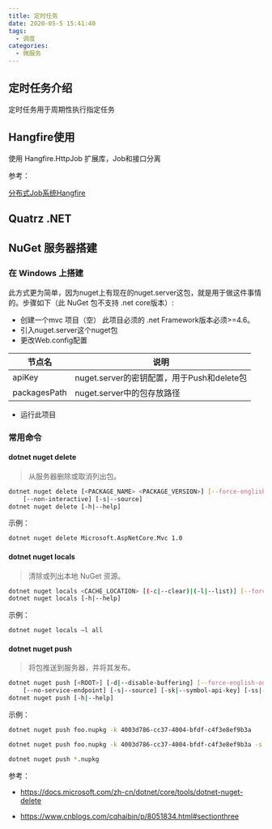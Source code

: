 ```yaml
---
title: 定时任务
date: 2020-05-5 15:41:40
tags:
  - 调度
categories:
  - 微服务
---
```


## 定时任务介绍

定时任务用于周期性执行指定任务

## Hangfire使用

使用 Hangfire.HttpJob 扩展库，Job和接口分离

参考：

[分布式Job系统Hangfire](https://www.cnblogs.com/Leo_wl/p/10995388.html#_label12)

## Quatrz .NET

## NuGet 服务器搭建

### 在 Windows 上搭建

此方式更为简单，因为nuget上有现在的nuget.server这包，就是用于做这件事情的。步骤如下（此 NuGet 包不支持 .net core版本）:

* 创建一个mvc 项目（空） 此项目必须的 .net Framework版本必须>=4.6。
* 引入nuget.server这个nuget包
* 更改Web.config配置

| 节点名	| 说明 |
| --- | --- |
| apiKey |	nuget.server的密钥配置，用于Push和delete包
| packagesPath |	nuget.server中的包存放路径

* 运行此项目

### 常用命令

#### dotnet nuget delete 

> 从服务器删除或取消列出包。

```bash
dotnet nuget delete [<PACKAGE_NAME> <PACKAGE_VERSION>] [--force-english-output] [--interactive] [-k|--api-key] [--no-service-endpoint]
    [--non-interactive] [-s|--source]
dotnet nuget delete [-h|--help]
```

示例：

```bash
dotnet nuget delete Microsoft.AspNetCore.Mvc 1.0
```

#### dotnet nuget locals

> 清除或列出本地 NuGet 资源。

```bash
dotnet nuget locals <CACHE_LOCATION> [(-c|--clear)|(-l|--list)] [--force-english-output]
dotnet nuget locals [-h|--help]
```

示例：

```bash
dotnet nuget locals –l all
```

#### dotnet nuget push

> 将包推送到服务器，并将其发布。

```bash
dotnet nuget push [<ROOT>] [-d|--disable-buffering] [--force-english-output] [--interactive] [-k|--api-key] [-n|--no-symbols]
    [--no-service-endpoint] [-s|--source] [-sk|--symbol-api-key] [-ss|--symbol-source] [-t|--timeout]
dotnet nuget push [-h|--help]
```

示例：

```bash
dotnet nuget push foo.nupkg -k 4003d786-cc37-4004-bfdf-c4f3e8ef9b3a

dotnet nuget push foo.nupkg -k 4003d786-cc37-4004-bfdf-c4f3e8ef9b3a -s https://customsource/

dotnet nuget push *.nupkg
```


参考：

- https://docs.microsoft.com/zh-cn/dotnet/core/tools/dotnet-nuget-delete

- https://www.cnblogs.com/cqhaibin/p/8051834.html#sectionthree